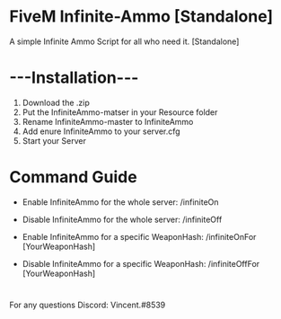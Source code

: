 # FiveM Infinite-Ammo [Standalone]
A simple Infinite Ammo Script for all who need it. [Standalone]

#            ---Installation---
1. Download the .zip
2. Put the InfiniteAmmo-matser in your Resource folder
3. Rename InfiniteAmmo-master to InfiniteAmmo
4. Add enure InfiniteAmmo to your server.cfg
5. Start your Server

# Command Guide
- Enable InfiniteAmmo for the whole server: /infiniteOn
- Disable InfiniteAmmo for the whole server: /infiniteOff

- Enable InfiniteAmmo for a specific WeaponHash: /infiniteOnFor [YourWeaponHash]
- Disable InfiniteAmmo for a specific WeaponHash: /infiniteOffFor [YourWeaponHash]

#
For any questions
Discord: Vincent.#8539

